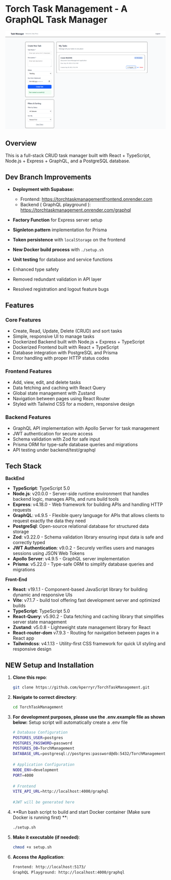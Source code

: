# Torch Task Management - A GraphQL Task Manager

![image](./assets/TorchTask.PNG)

## Overview

This is a full-stack CRUD task manager built with React + TypeScript, Node.js + Express + GraphQL, and a PostgreSQL database.

## Dev Branch Improvements

- **Deployment with Supabase:**
  - Frontend: https://torchtaskmanagementfrontend.onrender.com
  - Backend ( GraphQL playground ): https://torchtaskmanagement.onrender.com/graphql
    
- **Factory Function** for Express server setup
- **Signleton pattern** implementation for Prisma
- **Token persistence** with `localStorage` on the frontend
- **New Docker build process** with `./setup.sh`
- **Unit testing** for database and service functions
- Enhanced type safety
- Removed redundant validation in API layer
- Resolved registration and logout feature bugs

## Features

### Core Features
- Create, Read, Update, Delete (CRUD) and sort tasks
- Simple, responsive UI to manage tasks
- Dockerized Backend built with Node.js + Express + TypeScript
- Dockerized Frontend built with React + TypeScript
- Database integration with PostgreSQL and Prisma
- Error handling with proper HTTP status codes

### Frontend Features
- Add, view, edit, and delete tasks
- Data fetching and caching with React Query
- Global state management with Zustand
- Navigation between pages using React Router
- Styled with Tailwind CSS for a modern, responsive design

### Backend Features
- GraphQL API implementation with Apollo Server for task management
- JWT authentication for secure access 
- Schema validation with Zod for safe input
- Prisma ORM for type-safe database queries and migrations
- API testing under backend/test/graphql

## Tech Stack

**BackEnd**
- **TypeScript**: TypeScript 5.0
- **Node.js**: v20.0.0 - Server-side runtime environment that handles backend logic, manages APIs, and runs build tools
- **Express**: v4.18.0 - Web framework for building APIs and handling HTTP requests
- **GraphQL**: v4.9.5 - Flexible query language for APIs that allows clients to request exactly the data they need
- **PostgreSql**: Open-source relational database for structured data storage
- **Zod**: v3.22.0 - Schema validation library ensuring input data is safe and correctly typed
- **JWT Authentication**: v9.0.2 - Securely verifies users and manages sessions using JSON Web Tokens
- **Apollo Server**: v4.9.5 - GraphQL server implementation
- **Prisma**: v5.22.0 - Type-safe ORM to simplify database queries and migrations

**Front-End**
- **React**: v19.1.1 - Component-based JavaScript library for building dynamic and responsive UIs 
- **Vite**: v7.1.7 - build tool offering fast development server and optimized builds
- **TypeScript**: TypeScript 5.0
- **React-Query**: v5.90.2 - Data fetching and caching library that simplifies server state management
- **Zustand**: v5.0.8 - Lightweight state management library for React
- **React-router-dom** v7.9.3 - Routing for navigation between pages in a React app
- **Tailwindcss**: v4.1.13 - Utility-first CSS framework for quick UI styling and responsive design


## NEW Setup and Installation
1. **Clone this repo**:
   ```bash
   git clone https://github.com/kperryr/TorchTaskManagement.git
   
2. **Navigate to correct directory**:
   ```bash
   cd TorchTaskManagement

3. **For development purposes, please use the .env.example file as shown below:**
    Setup script will automatically create a .env file
   ```bash
   # Database Configuration
   POSTGRES_USER=postgres
   POSTGRES_PASSWORD=password
   POSTGRES_DB=TorchManagement
   DATABASE_URL=postgresql://postgres:password@db:5432/TorchManagement?schema=public

   # Application Configuration
   NODE_ENV=development
   PORT=4000
   
   # Frontend 
   VITE_API_URL=http://localhost:4000/graphql

   #JWT will be generated here
   
5. **Run bash script to build and start Docker container  (Make sure Docker is running first) **:
   ```bash
   ./setup.sh

6. **Make it executable (if needed)**:
   ```bash
   chmod +x setup.sh
   
7. **Access the Application**:
   ```bash
   Frontend: http://localhost:5173/
   GraphQL Playground: http://localhost:4000/graphql

